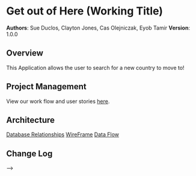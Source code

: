 # Get out of Here (Working Title)

**Authors**: Sue Duclos, Clayton Jones, Cas Olejniczak, Eyob Tamir
**Version**: 1.0.0

## Overview
This Application allows the user to search for a new country to move to!

## Project Management
View our work flow and user stories [here](https://trello.com/b/tkq8DAxK/get-outta-here).

## Architecture

[Database Relationships]()
[WireFrame]()
[Data Flow]()

## Change Log
<!-- Use this area to document the iterative changes made to your application as each feature is successfully implemented. Use time stamps. Here's an examples:

01-01-2001 4:59pm - Application now has a fully-functional express server, with GET and POST routes for the book resource.

## Credits and Collaborations
<!-- Give credit (and a link) to other people or resources that helped you build this application. -->
-->